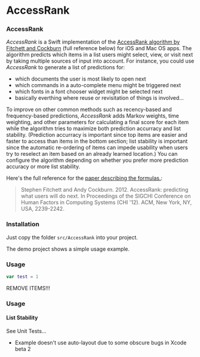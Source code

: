 AccessRank
==========

### AccessRank

*AccessRank* is a Swift implementation of the [AccessRank algorithm by Fitchett and Cockburn](http://www.cosc.canterbury.ac.nz/andrew.cockburn/papers/AccessRank-camera.pdf) (full reference below) for iOS and Mac OS apps. The algorithm predicts which items in a list users might select, view, or visit next by taking multiple sources of input into account. For instance, you could use *AccessRank* to generate a list of predictions for:
- which documents the user is most likely to open next
- which commands in a auto-complete menu might be triggered next
- which fonts in a font chooser widget might be selected next
- basically everthing where reuse or revisitation of things is involved...

To improve on other common methods such as recency-based and frequency-based predictions, *AccessRank* adds Markov weights, time weighting, and other parameters for calculating a final score for each item while the algorithm tries to maximize both prediction accurracy and list stability. (Prediction accurracy is important since top items are easier and faster to access than items in the bottom section; list stability is important since the automatic re-ordering of items can impede usability when users try to reselect an item based on an already learned location.) You can configure the algorithm depending on whether you prefer more prediction accuracy or more list stability.

Here's the full reference for the [paper describing the formulas.](http://www.cosc.canterbury.ac.nz/andrew.cockburn/papers/AccessRank-camera.pdf):

> Stephen Fitchett and Andy Cockburn. 2012. AccessRank: predicting what users will do next. In Proceedings of the SIGCHI Conference on Human Factors in Computing Systems (CHI '12). ACM, New York, NY, USA, 2239-2242.

### Installation

Just copy the folder `src/AccessRank` into your project. 

The demo project shows a simple usage example.

### Usage

```swift
var test = 1
```

REMOVE ITEMS!!!

### Usage

#### List Stability
See Unit Tests...

- Example doesn't use auto-layout due to some obscure bugs in Xcode beta 2